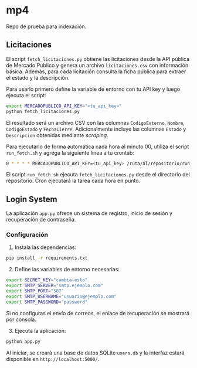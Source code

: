 # mp4

Repo de prueba para indexación.

## Licitaciones

El script `fetch_licitaciones.py` obtiene las licitaciones desde la API pública de Mercado Publico y genera un archivo `licitaciones.csv` con información básica.
Además, para cada licitación consulta la ficha pública para extraer el estado y la descripción.

Para usarlo primero define la variable de entorno con tu API key y luego ejecuta el script:

```bash
export MERCADOPUBLICO_API_KEY="<tu_api_key>"
python fetch_licitaciones.py
```

El resultado será un archivo CSV con las columnas `CodigoExterno`, `Nombre`, `CodigoEstado` y `FechaCierre`.
Adicionalmente incluye las columnas `Estado` y `Descripcion` obtenidas mediante _scraping_.

Para ejecutarlo de forma automática cada hora al minuto 00, utiliza el script `run_fetch.sh` y agrega la siguiente línea a tu crontab:

```bash
0 * * * * MERCADOPUBLICO_API_KEY=<tu_api_key> /ruta/al/repositorio/run_fetch.sh
```

El script `run_fetch.sh` ejecuta `fetch_licitaciones.py` desde el directorio del repositorio. Cron ejecutará la tarea cada hora en punto.

## Login System

La aplicación `app.py` ofrece un sistema de registro, inicio de sesión y recuperación de contraseña.

### Configuración

1. Instala las dependencias:

```bash
pip install -r requirements.txt
```

2. Define las variables de entorno necesarias:

```bash
export SECRET_KEY="cambia-esto"
export SMTP_SERVER="smtp.ejemplo.com"
export SMTP_PORT="587"
export SMTP_USERNAME="usuario@ejemplo.com"
export SMTP_PASSWORD="password"
```

Si no configuras el envío de correos, el enlace de recuperación se mostrará por consola.

3. Ejecuta la aplicación:

```bash
python app.py
```

Al iniciar, se creará una base de datos SQLite `users.db` y la interfaz estará disponible en `http://localhost:5000/`.
